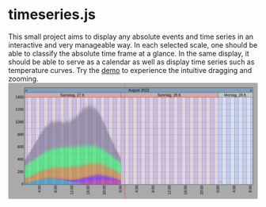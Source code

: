 # timeseries.js
This small project aims to display any absolute events and time series in an interactive and very manageable way. In each selected scale, one should be able to classify the absolute time frame at a glance. In the same display, it should be able to serve as a calendar as well as display time series such as temperature curves. Try the [demo](https://hgruber.github.io/timeseries.js/index.html) to experience the intuitive dragging and zooming.
![demo image](demo.png)
